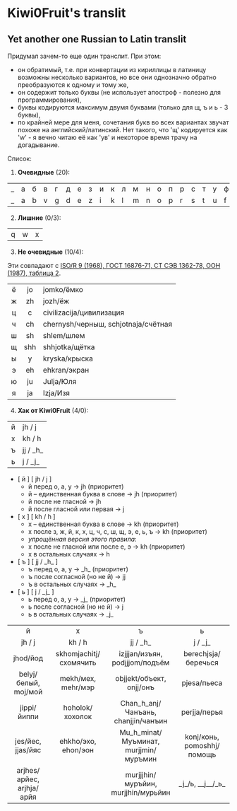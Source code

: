 # Kiwi0Fruit's translit

## Yet another one Russian to Latin translit

Придумал зачем-то еще один транслит. При этом:

* он обратимый, т.е. при конвертации из кириллицы в латиницу возможны несколько вариантов, но все они однозначно обратно преобразуются к одному и тому же,
* он содержит только буквы (не использует апостроф - полезно для программирования),
* буквы кодируются максимум двумя буквами (только для щ, ъ и ь - 3 буквы),
* по крайней мере для меня, сочетания букв во всех вариантах звучат похоже на английский/латинский. Нет такого, что 'щ' кодируется как 'w' - я вечно читаю её как 'ув' и некоторое время трачу на догадывание.

Список:

1. **Очевидные** (20):

| | | | | | | | | | | | | | | | | | | | |
|-|-|-|-|-|-|-|-|-|-|-|-|-|-|-|-|-|-|-|-|
|_|а|б|в|г|д|е|з|и|к|л|м|н|о|п|р|с|т|у|ф|
|_|a|b|v|g|d|e|z|i|k|l|m|n|o|p|r|s|t|u|f|

2. **Лишние** (0/3):

| | | |
|-|-|-|
|q|w|x|

3. **Не очевидные** (10/4):

Эти совпадают с [ISO/R 9 (1968), ГОСТ 16876-71, СТ СЭВ 1362-78, ООН (1987), таблица 2](https://ru.wikipedia.org/wiki/%D0%A2%D1%80%D0%B0%D0%BD%D1%81%D0%BB%D0%B8%D1%82%D0%B5%D1%80%D0%B0%D1%86%D0%B8%D1%8F_%D1%80%D1%83%D1%81%D1%81%D0%BA%D0%BE%D0%B3%D0%BE_%D0%B0%D0%BB%D1%84%D0%B0%D0%B2%D0%B8%D1%82%D0%B0_%D0%BB%D0%B0%D1%82%D0%B8%D0%BD%D0%B8%D1%86%D0%B5%D0%B9#%D0%A1%D1%80%D0%B0%D0%B2%D0%BD%D0%B8%D1%82%D0%B5%D0%BB%D1%8C%D0%BD%D0%B0%D1%8F_%D1%82%D0%B0%D0%B1%D0%BB%D0%B8%D1%86%D0%B0_%D1%81%D0%B8%D1%81%D1%82%D0%B5%D0%BC_%D1%82%D1%80%D0%B0%D0%BD%D1%81%D0%BB%D0%B8%D1%82%D0%B5%D1%80%D0%B0%D1%86%D0%B8%D0%B8).

|     |     |                                     |
|:---:|:---:|:----------------------------------- |
|  ё  | jo  | jomko/ёмко                          |
|  ж  | zh  | jozh/ёж                             |
|  ц  |  c  | civilizacija/цивилизация            |
|  ч  | ch  | chernysh/черныш, schjotnaja/счётная |
|  ш  | sh  | shlem/шлем                          |
|  щ  | shh | shhjotka/щётка                      |
|  ы  |  y  | kryska/крыска                       |
|  э  | eh  | ehkran/экран                        |
|  ю  | ju  | Julja/Юля                           |
|  я  | ja  | Izja/Изя                            |

4. **Хак от Kiwi0Fruit** (4/0):

|     |            |
|:---:|:---------- |
|  й  | јh / j     |
|  х  | kh / h     |
|  ъ  | jj / \_h\_ |
|  ь  | j / \_j\_  |

* [ й ] [ јh / j ]
    * й перед о, а, у → jh (приоритет)
    * й – единственная буква в слове → jh (приоритет)
    * й после не гласной → jh
    * й после гласной или первая → j
* [ х ] [ kh / h ]
    * х – единственная буква в слове → kh (приоритет)
    * х после з, ж, й, к, х, ц, ч, с, ш, щ, э, е, ь, ъ → kh (приоритет)
    * *упрощённая версия этого правила*:
    * х после не гласной или после е, э → kh (приоритет)
    * х в остальных случаях → h
* [ ъ ] [ jj / \_h\_ ]
    * ъ перед о, а, у → \_h\_ (приоритет)
    * ъ после согласной (но не й) → jj
    * ъ в остальных случаях → \_h\_
* [ ь ] [ j / \_j\_ ]
    * ь перед о, а, у → \_j\_ (приоритет)
    * ь после согласной (но не й) → j
    * ь в остальных случаях → \_j\_

|                           |                        |                                       |                            |
|:-------------------------:|:----------------------:|:-------------------------------------:|:--------------------------:|
|             й             |           х            |                   ъ                   |             ь              |
|          јh / j           |         kh / h         |              jj / \_h\_               |         j / \_j\_          |
|         jhod/йод          | skhomjachitj/схомячить |    izjjjan/изъян, podjjjom/подъём     |    berechjsja/беречься     |
|   belyj/белый, moj/мой    |   mekh/мех, mehr/мэр   |       objjekt/объект, onjj/онъ        |        pjesa/пьеса         |
|        jippi/йиппи        |    hoholok/хохолок     |  Chan_h_anj/Чанъань, chanjjin/чанъин  |        perjja/перья        |
|     jes/йес, jjas/йяс     |  ehkho/эхо, ehon/эон   | Mu_h_minat/Муъминат, murjjmin/муръмин | konj/конь, pomoshhj/помощь |
| arjhes/арйес, аrjhja/арйя |                        |  murjjjhin/муръйин, murjjhin/мурьйин  |  \_j\_/ь, \_\_j\_\_/\_ь\_  |
